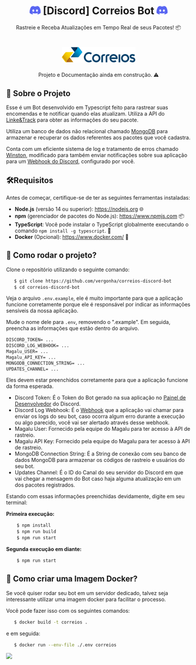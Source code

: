 <h1 align="center"><img src="./assets/discord.png" width="30px"> [Discord] Correios Bot <img src="./assets/discord.png" width="30px"></h1>

<p align="center">Rastreie e Receba Atualizações em Tempo Real de seus Pacotes! 📦</p>
<h1 align="center"><img src="./assets/correios.png" width="200px"></h1>
<p align="center">Projeto e Documentação ainda em construção. ⚠️</p>

## 👤 Sobre o Projeto

Esse é um Bot desenvolvido em Typescript feito para rastrear suas encomendas e te notificar quando elas atualizam. Utiliza a API do [Linke&Track](https://Magalu.com/api) para obter as informações do seu pacote.

Utiliza um banco de dados não relacional chamado [MongoDB](https://www.mongodb.com/) para armazenar e recuperar os dados referentes aos pacotes que você cadastra.

Conta com um eficiente sistema de log e tratamento de erros chamado [Winston](https://github.com/winstonjs/winston), modificado para também enviar notificações sobre sua aplicação para um [Webhook do Discord](https://discord.com/developers/docs/resources/webhook), configurado por você.

##  🛠️Requisitos
Antes de começar, certifique-se de ter as seguintes ferramentas instaladas:

- **Node.js** (versão 14 ou superior): https://nodejs.org 🌐
- **npm** (gerenciador de pacotes do Node.js): https://www.npmjs.com 📦
- **TypeScript**: Você pode instalar o TypeScript globalmente executando o comando `npm install -g typescript`. 📝
- **Docker** (Opcional): https://www.docker.com/ 🐋


## 🤔 Como rodar o projeto?

Clone o repositório utilizando o seguinte comando:

 ```bash
    $ git clone https://github.com/vergonha/correios-discord-bot
    $ cd correios-discord-bot
 ```

Veja o arquivo  `.env.example`, ele é muito importante para que a aplicação funcione corretamente porque ele é responsável por indicar as informações sensíveis da nossa aplicação.

Mude o nome dele para `.env`, removendo o ".example". Em seguida, preencha as informações que estão dentro do arquivo.

 ```
DISCORD_TOKEN= ...
DISCORD_LOG_WEBHOOK= ...
Magalu_USER= ...
Magalu_API_KEY= ...
MONGODB_CONNECTION_STRING= ...
UPDATES_CHANNEL= ...
 ```

Eles devem estar preenchidos corretamente para que a aplicação funcione da forma esperada.

- Discord Token: É o Token do Bot gerado na sua aplicação no [Painel de Desenvolvedor](https://discord.com/developers/applications) do Discord.
- Discord Log Webhook: É o [Webhook](https://discord.com/developers/docs/resources/webhook) que a aplicação vai chamar para enviar os logs do seu bot, caso ocorra algum erro durante a execução ou algo parecido, você vai ser alertado através desse webhook.
- Magalu User: Fornecido pela equipe do Magalu para ter acesso à API de rastreio.
- Magalu API Key: Fornecido pela equipe do Magalu para ter acesso à API de rastreio.
- MongoDB Connection String: É a String de conexão com seu banco de dados MongoDB para armazenar os códigos de rastreio e usuários do seu bot.
- Updates Channel: É o ID do Canal do seu servidor do Discord em que vai chegar a mensagem do Bot caso haja alguma atualização em um dos pacotes registrados.

Estando com essas informações preenchidas devidamente, digite em seu terminal:

**Primeira execução:**
```bash
    $ npm install
    $ npm run build
    $ npm run start
```

**Segunda execução em diante:**
```bash
    $ npm run start
```

## 🐋 Como criar uma Imagem Docker?

Se você quiser rodar seu bot em um servidor dedicado, talvez seja interessante utilizar uma imagem docker para facilitar o processo.

Você pode fazer isso com os seguintes comandos:

 ```bash
    $ docker build -t correios .
 ```

 e em seguida:

 ```bash
    $ docker run --env-file ./.env correios
 ```


![](https://purepng.com/public/uploads/large/to-be-continued-meme-un6.png)
